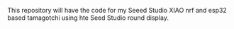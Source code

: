 This repository will have the code for my Seeed Studio XIAO nrf and esp32 based tamagotchi using hte Seed Studio round display.
